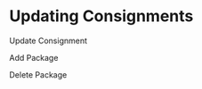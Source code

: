 # Updating Consignments

Update Consignment

Add Package

Delete Package


<script src="../../scripts/requesttabs.js"></script>
<script src="../../scripts/responsetabs.js"></script>
<script src="../../scripts/copy.js"></script>